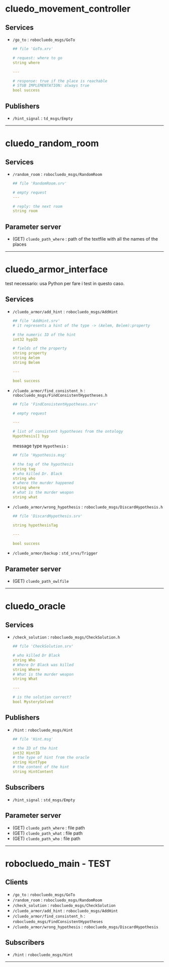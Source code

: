 

# cluedo_movement_controller

## Services

- `/go_to` : `robocluedo_msgs/GoTo`
    
    ```yaml
    ## file 'GoTo.xrv'
    
    # request: where to go
    string where
    
    ---
    
    # response: true if the place is reachable
    # STUB IMPLEMENTATION: always true
    bool success
    ```
    

## Publishers

- `/hint_signal` : `td_msgs/Empty`

---

# cluedo_random_room

## Services

- `/random_room` : `robocluedo_msgs/RandomRoom`
    
    ```yaml
    ## file 'RandomRoom.srv'
    
    # empty request
    ---
    
    # reply: the next room
    string room
    ```
    

## Parameter server

- (GET) `cluedo_path_where` : path of the textfile with all the names of the places

---

# cluedo_armor_interface

test necessario: usa Python per fare i test in questo caso. 

## Services

- `/cluedo_armor/add_hint` : `robocluedo_msgs/AddHint`
    
    ```yaml
    ## file 'AddHint.srv'
    # it represents a hint of the type -> (Aelem, Belem):property
    
    # the numeric ID of the hint
    int32 hypID
    
    # fields of the property
    string property
    string Aelem
    string Belem
    
    ---
    
    bool success
    ```
    
- `/cluedo_armor/find_consistent_h` : `robocluedo_msgs/FindConsistentHypotheses.h`
    
    ```yaml
    ## file 'FindConsistentHypotheses.srv'
    
    # empty request
    
    ---
    
    # list of consistent hypotheses from the ontology
    Hypothesis[] hyp
    ```
    
    message type `Hypothesis` : 
    
    ```yaml
    ## file 'Hypothesis.msg'
    
    # the tag of the hypothesis
    string tag
    # who killed Dr. Black
    string who
    # where the murder happened
    string where
    # what is the murder weapon
    string what
    ```
    
- `/cluedo_armor/wrong_hypothesis` : `robocluedo_msgs/DiscardHypothesis.h`
    
    ```yaml
    ## file 'DiscardHypothesis.srv'
    
    string hypothesisTag
    
    ---
    
    bool success
    ```

- `/cluedo_armor/backup` : `std_srvs/Trigger`
    

## Parameter server

- (GET) `cluedo_path_owlfile`

---

# cluedo_oracle

## Services

- `/check_solution` : `robocluedo_msgs/CheckSolution.h`
    
    ```yaml
    ## file 'CheckSolution.srv'
    
    # who killed Dr Black
    string Who
    # Where Dr Black was killed
    string Where
    # What is the murder weapon
    string What
    
    ---
    
    # is the solution correct?
    bool MysterySolved
    ```
    

## Publishers

- `/hint` : `robocluedo_msgs/Hint`
    
    ```yaml
    ## file 'Hint.msg'
    
    # the ID of the hint
    int32 HintID
    # the type of hint from the oracle
    string HintType
    # the content of the hint
    string HintContent
    ```
    

## Subscribers

- `/hint_signal` : `std_msgs/Empty`

## Parameter server

- (GET) `cluedo_path_where` : file path
- (GET) `cluedo_path_what` : file path
- (GET) `cluedo_path_who` : file path

---

# robocluedo_main - TEST

## Clients

- `/go_to` : `robocluedo_msgs/GoTo`
- `/random_room` : `robocluedo_msgs/RandomRoom`
- `/check_solution` : `robocluedo_msgs/CheckSolution`
- `/cluedo_armor/add_hint` : `robocluedo_msgs/AddHint`
- `/cluedo_armor/find_consistent_h` : `robocluedo_msgs/FindConsistentHypotheses`
- `/cluedo_armor/wrong_hypothesis` : `robocluedo_msgs/DiscardHypothesis`

## Subscribers

- `/hint` : `robocluedo_msgs/Hint`

---
